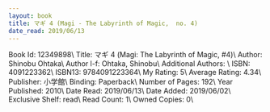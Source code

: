 ```yaml
---
layout: book
title: マギ 4 (Magi - The Labyrinth of Magic,  no. 4)
date_read: 2019/06/13
---
```


Book Id: 12349898\ 
Title: マギ 4 (Magi: The Labyrinth of Magic, #4)\ 
Author: Shinobu Ohtaka\ 
Author l-f: Ohtaka, Shinobu\ 
Additional Authors: \ 
ISBN: 4091223362\ 
ISBN13: 9784091223364\ 
My Rating: 5\ 
Average Rating: 4.34\ 
Publisher: 小学館\ 
Binding: Paperback\ 
Number of Pages: 192\ 
Year Published: 2010\ 
Date Read: 2019/06/13\ 
Date Added: 2019/06/02\ 
Exclusive Shelf: read\ 
Read Count: 1\ 
Owned Copies: 0\ 

